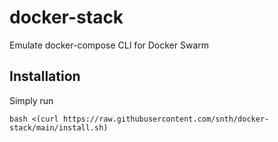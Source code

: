 # docker-stack

Emulate docker-compose CLI for Docker Swarm

## Installation

Simply run

    bash <(curl https://raw.githubusercontent.com/snth/docker-stack/main/install.sh)
